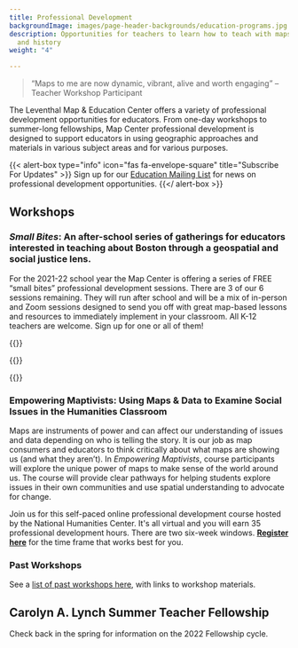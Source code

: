 ```yaml
---
title: Professional Development
backgroundImage: images/page-header-backgrounds/education-programs.jpg
description: Opportunities for teachers to learn how to teach with maps, geography,
  and history
weight: "4"

---
```

> “Maps to me are now dynamic, vibrant, alive and worth engaging” –Teacher Workshop Participant

The Leventhal Map & Education Center offers a variety of professional development opportunities for educators. From one-day workshops to summer-long fellowships, Map Center professional development is designed to support educators in using geographic approaches and materials in various subject areas and for various purposes.

{{< alert-box type="info" icon="fas fa-envelope-square" title="Subscribe For Updates" >}}
Sign up for our [Education Mailing List](https://visitor.r20.constantcontact.com/manage/optin?v=001ty3slyDjv8WLvGvwSdG8euspYmx7UP1YNPw2RbQHz_d15WTFIS4Ksb90bD2Fx0OBYbhpfZ896VoKbMS6m87TTQGTPsIpdO4e29yiAmPsALE%3D) for news on professional development opportunities.
{{</ alert-box >}}

## Workshops

### **_Small Bites_**: An after-school series of gatherings for educators interested in teaching about Boston through a geospatial and social justice lens.

For the 2021-22 school year the Map Center is offering a series of FREE “small bites” professional development sessions. There are 3 of our 6 sessions remaining. They will run after school and will be a mix of in-person and Zoom sessions designed to send you off with great map-based lessons and resources to immediately implement in your classroom. All K-12 teachers are welcome. Sign up for one or all of them!

{{<pd-listing image="/uploads/2021-09-03/mapgiveaway.jpg" title="Critical Map Reading & Media Literacy (virtual)"  subtitle="Thursday, January 13, 2022, 3:00 to 4:30 pm" description="Maps are a type of media students will come across often. Try out a mini-lesson designed to give students the tools to be critical map readers. We'll also share a research protocol for students looking for maps online to help them assess if they trust what the map is showing and how to ask critical questions." signUpLink="https://forms.gle/dmYd6GKtwbkBC7uo8">}}

{{<pd-listing image="/uploads/2021-09-03/makeamap.jpg" title="Learn to Make a Digital Map Mini-session (in-person)" subtitle="Thursday, March 10, 2022, 3:00 to 4:30 pm" description="Do you want to help students explore social issues through mapping? We’ll introduce you to some basics of GIS (Geographic Information Systems) and show you how to create a lesson where students can map two layers of geospatial information about Boston such as race and ethnicity data." signUpLink="https://forms.gle/dmYd6GKtwbkBC7uo8">}}

{{<pd-listing image="/uploads/2021-09-03/sealevel.jpg" title="Environmental Justice in Boston (virtual)" subtitle="Thursday, May 12, 2022, 3:00 to 4:30" description="For our final session of the school year, we’ll explore education connections to our upcoming exhibition _More or Less in Common: Environment and Justice in the Human Landscape._ Explore how environmental harm is borne unequally by different communities, both in the past and the present, and consider how to foster placed-based environmental thinking in students that is coupled with social justice via a map-based lesson." signUpLink="https://forms.gle/dmYd6GKtwbkBC7uo8">}}

### Empowering Maptivists: Using Maps & Data to Examine Social Issues in the Humanities Classroom

Maps are instruments of power and can affect our understanding of issues and data depending on who is telling the story. It is our job as map consumers and educators to think critically about what maps are showing us (and what they aren’t). In _Empowering Maptivists_, course participants will explore the unique power of maps to make sense of the world around us. The course will provide clear pathways for helping students explore issues in their own communities and use spatial understanding to advocate for change.

Join us for this self-paced online professional development course hosted by the National Humanities Center. It's all virtual and you will earn 35 professional development hours. There are two six-week windows. [**Register here**](https://nationalhumanitiescenter.org/education-programs/courses/empowering-maptivists-using-maps-data-to-examine-social-issues-humanities-classroom/) for the time frame that works best for you. 

### Past Workshops

See a [list of past workshops here](/education/k12/past-workshops), with links to workshop materials.

## Carolyn A. Lynch Summer Teacher Fellowship

Check back in the spring for information on the 2022 Fellowship cycle.